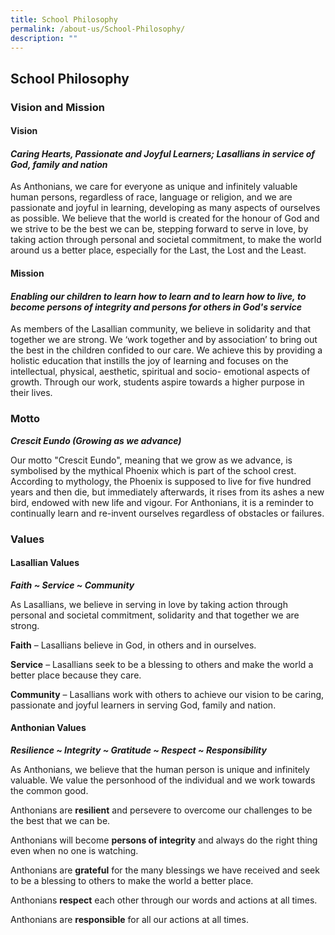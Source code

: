 ```yaml
---
title: School Philosophy
permalink: /about-us/School-Philosophy/
description: ""
---
```

## School Philosophy

### Vision and Mission


#### **Vision**

  

#### **_Caring Hearts, Passionate and Joyful Learners; Lasallians in service of God, family and nation_**

As Anthonians, we care for everyone as unique and infinitely valuable human persons, regardless of race, language or religion, and we are passionate and joyful in learning, developing as many aspects of ourselves as possible. We believe that the world is created for the honour of God and we strive to be the best we can be, stepping forward to serve in love, by taking action through personal and societal commitment, to make the world around us a better place, especially for the Last, the Lost and the Least.

  

  

#### **Mission**

#### 

#### **_Enabling our children to learn how to learn and to learn how to live,_** **_to become persons of integrity and persons for others in God's service_**

  

As members of the Lasallian community, we believe in solidarity and that together we are strong. We ‘work together and by association’ to bring out the best in the children confided to our care. We achieve this by providing a holistic education that instills the joy of learning and focuses on the intellectual, physical, aesthetic, spiritual and socio- emotional aspects of growth. Through our work, students aspire towards a higher purpose in their lives.

### Motto

**_Crescit Eundo (Growing as we advance)_**

Our motto "Crescit Eundo", meaning that we grow as we advance, is symbolised by the mythical Phoenix which is part of the school crest. According to mythology, the Phoenix is supposed to live for five hundred years and then die, but immediately afterwards, it rises from its ashes a new bird, endowed with new life and vigour. For Anthonians, it is a reminder to continually learn and re-invent ourselves regardless of obstacles or failures.

### Values

#### **Lasallian Values**

**_Faith ~ Service ~ Community_**

As Lasallians, we believe in serving in love by taking action through personal and societal commitment, solidarity and that together we are strong.

  

**Faith** – Lasallians believe in God, in others and in ourselves.

**Service** – Lasallians seek to be a blessing to others and make the world a better place because they care.

**Community** – Lasallians work with others to achieve our vision to be caring, passionate and joyful learners in serving God, family and nation.

  

  

#### **Anthonian Values**

**_Resilience ~ Integrity ~ Gratitude ~ Respect ~ Responsibility_**

  

As Anthonians, we believe that the human person is unique and infinitely valuable. We value the personhood of the individual and we work towards the common good.

  

Anthonians are **resilient** and persevere to overcome our challenges to be the best that we can be.

Anthonians will become **persons of integrity** and always do the right thing even when no one is watching.

Anthonians are **grateful** for the many blessings we have received and seek to be a blessing to others to make the world a better place.

Anthonians **respect** each other through our words and actions at all times.

Anthonians are **responsible** for all our actions at all times.